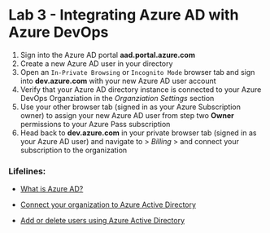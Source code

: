 # Lab 3 - Integrating Azure AD with Azure DevOps

1. Sign into the Azure AD portal **aad.portal.azure.com**
2. Create a new Azure AD user in your directory
3. Open an `In-Private Browsing` or `Incognito Mode` browser tab and sign into **dev.azure.com** with your new Azure AD user account
4. Verify that your Azure AD directory instance is connected to your Azure DevOps Organziation in the *Organziation Settings* section
5. Use your other browser tab (signed in as your Azure Subscription owner) to assign your new Azure AD user from step two **Owner** permissions to your Azure Pass subscription
4. Head back to **dev.azure.com** in your private browser tab (signed in as your Azure AD user) and navigate to > *Billing* > and connect your subscription to the organization

### Lifelines:

* [What is Azure AD?](https://docs.microsoft.com/en-us/azure/active-directory/active-directory-whatis)

* [Connect your organization to Azure Active Directory](https://docs.microsoft.com/en-us/azure/devops/organizations/accounts/connect-organization-to-azure-ad)

* [Add or delete users using Azure Active Directory](https://docs.microsoft.com/en-us/azure/active-directory/fundamentals/add-users-azure-active-directory)
